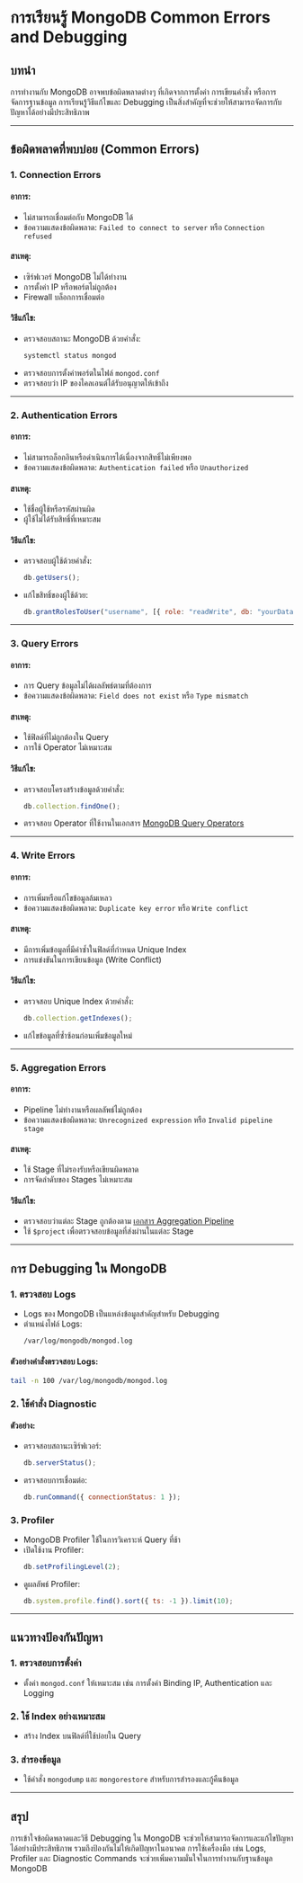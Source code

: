 # การเรียนรู้ MongoDB Common Errors and Debugging

## บทนำ
การทำงานกับ MongoDB อาจพบข้อผิดพลาดต่างๆ ที่เกิดจากการตั้งค่า การเขียนคำสั่ง หรือการจัดการฐานข้อมูล การเรียนรู้วิธีแก้ไขและ Debugging เป็นสิ่งสำคัญที่จะช่วยให้สามารถจัดการกับปัญหาได้อย่างมีประสิทธิภาพ

---

## ข้อผิดพลาดที่พบบ่อย (Common Errors)

### 1. **Connection Errors**
#### อาการ:
- ไม่สามารถเชื่อมต่อกับ MongoDB ได้
- ข้อความแสดงข้อผิดพลาด: `Failed to connect to server` หรือ `Connection refused`

#### สาเหตุ:
- เซิร์ฟเวอร์ MongoDB ไม่ได้ทำงาน
- การตั้งค่า IP หรือพอร์ตไม่ถูกต้อง
- Firewall บล็อกการเชื่อมต่อ

#### วิธีแก้ไข:
- ตรวจสอบสถานะ MongoDB ด้วยคำสั่ง:
  ```bash
  systemctl status mongod
  ```
- ตรวจสอบการตั้งค่าพอร์ตในไฟล์ `mongod.conf`
- ตรวจสอบว่า IP ของไคลเอนต์ได้รับอนุญาตให้เข้าถึง

---

### 2. **Authentication Errors**
#### อาการ:
- ไม่สามารถล็อกอินหรือดำเนินการได้เนื่องจากสิทธิ์ไม่เพียงพอ
- ข้อความแสดงข้อผิดพลาด: `Authentication failed` หรือ `Unauthorized`

#### สาเหตุ:
- ใช้ชื่อผู้ใช้หรือรหัสผ่านผิด
- ผู้ใช้ไม่ได้รับสิทธิ์ที่เหมาะสม

#### วิธีแก้ไข:
- ตรวจสอบผู้ใช้ด้วยคำสั่ง:
  ```javascript
  db.getUsers();
  ```
- แก้ไขสิทธิ์ของผู้ใช้ด้วย:
  ```javascript
  db.grantRolesToUser("username", [{ role: "readWrite", db: "yourDatabase" }]);
  ```

---

### 3. **Query Errors**
#### อาการ:
- การ Query ข้อมูลไม่ได้ผลลัพธ์ตามที่ต้องการ
- ข้อความแสดงข้อผิดพลาด: `Field does not exist` หรือ `Type mismatch`

#### สาเหตุ:
- ใช้ฟิลด์ที่ไม่ถูกต้องใน Query
- การใช้ Operator ไม่เหมาะสม

#### วิธีแก้ไข:
- ตรวจสอบโครงสร้างข้อมูลด้วยคำสั่ง:
  ```javascript
  db.collection.findOne();
  ```
- ตรวจสอบ Operator ที่ใช้งานในเอกสาร [MongoDB Query Operators](https://www.mongodb.com/docs/manual/reference/operator/query/)

---

### 4. **Write Errors**
#### อาการ:
- การเพิ่มหรือแก้ไขข้อมูลล้มเหลว
- ข้อความแสดงข้อผิดพลาด: `Duplicate key error` หรือ `Write conflict`

#### สาเหตุ:
- มีการเพิ่มข้อมูลที่มีค่าซ้ำในฟิลด์ที่กำหนด Unique Index
- การแข่งขันในการเขียนข้อมูล (Write Conflict)

#### วิธีแก้ไข:
- ตรวจสอบ Unique Index ด้วยคำสั่ง:
  ```javascript
  db.collection.getIndexes();
  ```
- แก้ไขข้อมูลที่ซ้ำซ้อนก่อนเพิ่มข้อมูลใหม่

---

### 5. **Aggregation Errors**
#### อาการ:
- Pipeline ไม่ทำงานหรือผลลัพธ์ไม่ถูกต้อง
- ข้อความแสดงข้อผิดพลาด: `Unrecognized expression` หรือ `Invalid pipeline stage`

#### สาเหตุ:
- ใช้ Stage ที่ไม่รองรับหรือเขียนผิดพลาด
- การจัดลำดับของ Stages ไม่เหมาะสม

#### วิธีแก้ไข:
- ตรวจสอบว่าแต่ละ Stage ถูกต้องตาม [เอกสาร Aggregation Pipeline](https://www.mongodb.com/docs/manual/core/aggregation-pipeline/)
- ใช้ `$project` เพื่อตรวจสอบข้อมูลที่ส่งผ่านในแต่ละ Stage

---

## การ Debugging ใน MongoDB

### 1. **ตรวจสอบ Logs**
- Logs ของ MongoDB เป็นแหล่งข้อมูลสำคัญสำหรับ Debugging
- ตำแหน่งไฟล์ Logs:
  ```bash
  /var/log/mongodb/mongod.log
  ```

#### ตัวอย่างคำสั่งตรวจสอบ Logs:
```bash
tail -n 100 /var/log/mongodb/mongod.log
```

### 2. **ใช้คำสั่ง Diagnostic**
#### ตัวอย่าง:
- ตรวจสอบสถานะเซิร์ฟเวอร์:
  ```javascript
  db.serverStatus();
  ```
- ตรวจสอบการเชื่อมต่อ:
  ```javascript
  db.runCommand({ connectionStatus: 1 });
  ```

### 3. **Profiler**
- MongoDB Profiler ใช้ในการวิเคราะห์ Query ที่ช้า
- เปิดใช้งาน Profiler:
  ```javascript
  db.setProfilingLevel(2);
  ```
- ดูผลลัพธ์ Profiler:
  ```javascript
  db.system.profile.find().sort({ ts: -1 }).limit(10);
  ```

---

## แนวทางป้องกันปัญหา

### 1. **ตรวจสอบการตั้งค่า**
- ตั้งค่า `mongod.conf` ให้เหมาะสม เช่น การตั้งค่า Binding IP, Authentication และ Logging

### 2. **ใช้ Index อย่างเหมาะสม**
- สร้าง Index บนฟิลด์ที่ใช้บ่อยใน Query

### 3. **สำรองข้อมูล**
- ใช้คำสั่ง `mongodump` และ `mongorestore` สำหรับการสำรองและกู้คืนข้อมูล

---

## สรุป
การเข้าใจข้อผิดพลาดและวิธี Debugging ใน MongoDB จะช่วยให้สามารถจัดการและแก้ไขปัญหาได้อย่างมีประสิทธิภาพ รวมถึงป้องกันไม่ให้เกิดปัญหาในอนาคต การใช้เครื่องมือ เช่น Logs, Profiler และ Diagnostic Commands จะช่วยเพิ่มความมั่นใจในการทำงานกับฐานข้อมูล MongoDB
